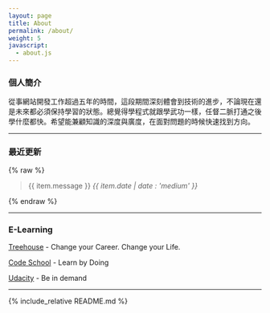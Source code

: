 ```yaml
---
layout: page
title: About
permalink: /about/
weight: 5
javascript:
  - about.js
---
```

### 個人簡介

從事網站開發工作超過五年的時間，這段期間深刻體會到技術的進步，不論現在還是未來都必須保持學習的狀態。總覺得學程式就跟學武功一樣，任督二脈打通之後學什麼都快。希望能兼顧知識的深度與廣度，在面對問題的時候快速找到方向。

-----

### 最近更新

{% raw %}
<div ng-controller="GitHubController">
  <blockquote ng-repeat="item in commits">
    {{ item.message }}
    <cite>{{ item.date | date : 'medium' }}</cite>
  </blockquote>
</div>
{% endraw %}

-----

### E-Learning

[Treehouse](https://teamtreehouse.com/tlkuo) - Change your Career. Change your Life.

[Code School](https://www.codeschool.com/users/1969044) - Learn by Doing

[Udacity](https://www.udacity.com/) - Be in demand

-----

{% include_relative README.md %}
